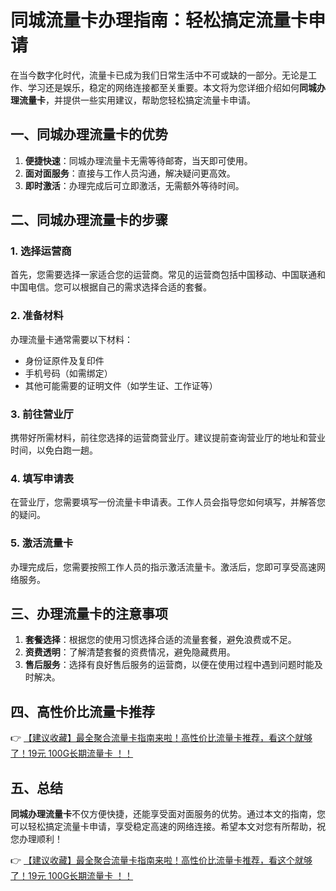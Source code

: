 # 同城流量卡办理指南：轻松搞定流量卡申请

在当今数字化时代，流量卡已成为我们日常生活中不可或缺的一部分。无论是工作、学习还是娱乐，稳定的网络连接都至关重要。本文将为您详细介绍如何**同城办理流量卡**，并提供一些实用建议，帮助您轻松搞定流量卡申请。

## 一、同城办理流量卡的优势

1. **便捷快速**：同城办理流量卡无需等待邮寄，当天即可使用。
2. **面对面服务**：直接与工作人员沟通，解决疑问更高效。
3. **即时激活**：办理完成后可立即激活，无需额外等待时间。

## 二、同城办理流量卡的步骤

### 1. 选择运营商
首先，您需要选择一家适合您的运营商。常见的运营商包括中国移动、中国联通和中国电信。您可以根据自己的需求选择合适的套餐。

### 2. 准备材料
办理流量卡通常需要以下材料：
- 身份证原件及复印件
- 手机号码（如需绑定）
- 其他可能需要的证明文件（如学生证、工作证等）

### 3. 前往营业厅
携带好所需材料，前往您选择的运营商营业厅。建议提前查询营业厅的地址和营业时间，以免白跑一趟。

### 4. 填写申请表
在营业厅，您需要填写一份流量卡申请表。工作人员会指导您如何填写，并解答您的疑问。

### 5. 激活流量卡
办理完成后，您需要按照工作人员的指示激活流量卡。激活后，您即可享受高速网络服务。

## 三、办理流量卡的注意事项

1. **套餐选择**：根据您的使用习惯选择合适的流量套餐，避免浪费或不足。
2. **资费透明**：了解清楚套餐的资费情况，避免隐藏费用。
3. **售后服务**：选择有良好售后服务的运营商，以便在使用过程中遇到问题时能及时解决。

## 四、高性价比流量卡推荐

👉 [【建议收藏】最全聚合流量卡指南来啦！高性价比流量卡推荐，看这个就够了！19元 100G长期流量卡 ！！](https://bit.ly/Liuliangka)

## 五、总结

**同城办理流量卡**不仅方便快捷，还能享受面对面服务的优势。通过本文的指南，您可以轻松搞定流量卡申请，享受稳定高速的网络连接。希望本文对您有所帮助，祝您办理顺利！

👉 [【建议收藏】最全聚合流量卡指南来啦！高性价比流量卡推荐，看这个就够了！19元 100G长期流量卡 ！！](https://bit.ly/Liuliangka)